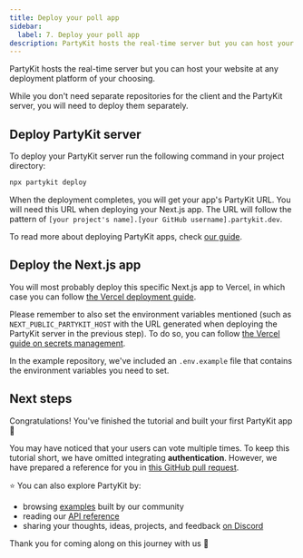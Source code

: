 ```yaml
---
title: Deploy your poll app
sidebar:
  label: 7. Deploy your poll app
description: PartyKit hosts the real-time server but you can host your website at any deployment platform of your choosing
---
```


PartyKit hosts the real-time server but you can host your website at any deployment platform of your choosing.

While you don't need separate repositories for the client and the PartyKit server, you will need to deploy them separately.

## Deploy PartyKit server

To deploy your PartyKit server run the following command in your project directory:

```bash
npx partykit deploy
```

When the deployment completes, you will get your app's PartyKit URL. You will need this URL when deploying your Next.js app. The URL will follow the pattern of `[your project's name].[your GitHub username].partykit.dev`.

To read more about deploying PartyKit apps, check <a href="/guides/deploying-your-partykit-server/" target="_blank" rel="noopener noreferrer">our guide</a>.

## Deploy the Next.js app

You will most probably deploy this specific Next.js app to Vercel, in which case you can follow <a href="https://nextjs.org/learn/basics/deploying-nextjs-app/deploy" target="_blank" rel="noopener noreferrer">the Vercel deployment guide</a>.

Please remember to also set the environment variables mentioned (such as `NEXT_PUBLIC_PARTYKIT_HOST` with the URL generated when deploying the PartyKit server in the previous step). To do so, you can follow <a href="https://nextjs.org/docs/app/building-your-application/configuring/environment-variables" target="_blank" rel="noopener noreferrer">the Vercel guide on secrets management</a>.

In the example repository, we've included an `.env.example` file that contains the environment variables you need to set.

## Next steps

Congratulations! You've finished the tutorial and built your first PartyKit app 🥳

You may have noticed that your users can vote multiple times. To keep this tutorial short, we have omitted integrating **authentication**. However, we have prepared a reference for you in <a href="https://github.com/partykit/partypoll/pull/1" target="_blank" rel="noopener noreferrer">this GitHub pull request</a>.

⭐️ You can also explore PartyKit by:

- browsing <a href="/examples/" target="_blank" rel="noopener noreferrer">examples</a> built by our community
- reading our <a href="/reference/" target="_blank" rel="noopener noreferrer">API reference</a>
- sharing your thoughts, ideas, projects, and feedback <a href="https://discord.gg/KDZb7J4uxJ" target="_blank" rel="noopener noreferrer">on Discord</a>

Thank you for coming along on this journey with us 🥰
